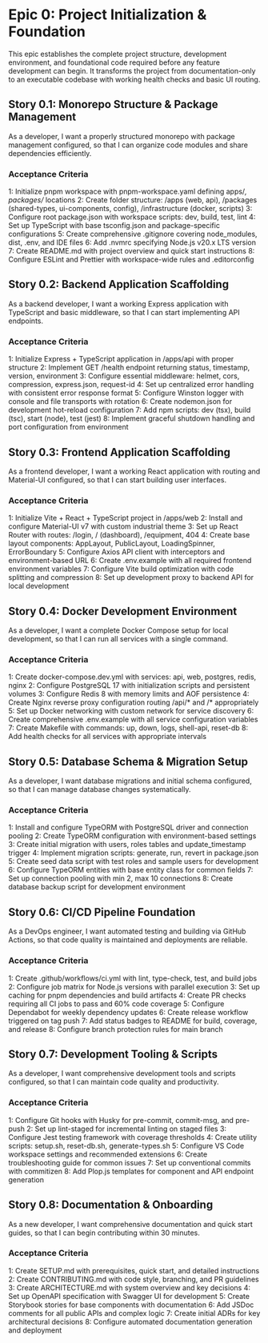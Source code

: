 # Epic 0: Project Initialization & Foundation

This epic establishes the complete project structure, development environment, and foundational code required
before any feature development can begin. It transforms the project from documentation-only to an executable
codebase with working health checks and basic UI routing.

## Story 0.1: Monorepo Structure & Package Management

As a developer,
I want a properly structured monorepo with package management configured,
so that I can organize code modules and share dependencies efficiently.

### Acceptance Criteria

1: Initialize pnpm workspace with pnpm-workspace.yaml defining apps/*, packages/* locations
2: Create folder structure: /apps (web, api), /packages (shared-types, ui-components, config), /infrastructure (docker, scripts)
3: Configure root package.json with workspace scripts: dev, build, test, lint
4: Set up TypeScript with base tsconfig.json and package-specific configurations
5: Create comprehensive .gitignore covering node_modules, dist, .env, and IDE files
6: Add .nvmrc specifying Node.js v20.x LTS version
7: Create README.md with project overview and quick start instructions
8: Configure ESLint and Prettier with workspace-wide rules and .editorconfig

## Story 0.2: Backend Application Scaffolding

As a backend developer,
I want a working Express application with TypeScript and basic middleware,
so that I can start implementing API endpoints.

### Acceptance Criteria

1: Initialize Express + TypeScript application in /apps/api with proper structure
2: Implement GET /health endpoint returning status, timestamp, version, environment
3: Configure essential middleware: helmet, cors, compression, express.json, request-id
4: Set up centralized error handling with consistent error response format
5: Configure Winston logger with console and file transports with rotation
6: Create nodemon.json for development hot-reload configuration
7: Add npm scripts: dev (tsx), build (tsc), start (node), test (jest)
8: Implement graceful shutdown handling and port configuration from environment

## Story 0.3: Frontend Application Scaffolding

As a frontend developer,
I want a working React application with routing and Material-UI configured,
so that I can start building user interfaces.

### Acceptance Criteria

1: Initialize Vite + React + TypeScript project in /apps/web
2: Install and configure Material-UI v7 with custom industrial theme
3: Set up React Router with routes: /login, / (dashboard), /equipment, 404
4: Create base layout components: AppLayout, PublicLayout, LoadingSpinner, ErrorBoundary
5: Configure Axios API client with interceptors and environment-based URL
6: Create .env.example with all required frontend environment variables
7: Configure Vite build optimization with code splitting and compression
8: Set up development proxy to backend API for local development

## Story 0.4: Docker Development Environment

As a developer,
I want a complete Docker Compose setup for local development,
so that I can run all services with a single command.

### Acceptance Criteria

1: Create docker-compose.dev.yml with services: api, web, postgres, redis, nginx
2: Configure PostgreSQL 17 with initialization scripts and persistent volumes
3: Configure Redis 8 with memory limits and AOF persistence
4: Create Nginx reverse proxy configuration routing /api/\* and /\* appropriately
5: Set up Docker networking with custom network for service discovery
6: Create comprehensive .env.example with all service configuration variables
7: Create Makefile with commands: up, down, logs, shell-api, reset-db
8: Add health checks for all services with appropriate intervals

## Story 0.5: Database Schema & Migration Setup

As a developer,
I want database migrations and initial schema configured,
so that I can manage database changes systematically.

### Acceptance Criteria

1: Install and configure TypeORM with PostgreSQL driver and connection pooling
2: Create TypeORM configuration with environment-based settings
3: Create initial migration with users, roles tables and update_timestamp trigger
4: Implement migration scripts: generate, run, revert in package.json
5: Create seed data script with test roles and sample users for development
6: Configure TypeORM entities with base entity class for common fields
7: Set up connection pooling with min 2, max 10 connections
8: Create database backup script for development environment

## Story 0.6: CI/CD Pipeline Foundation

As a DevOps engineer,
I want automated testing and building via GitHub Actions,
so that code quality is maintained and deployments are reliable.

### Acceptance Criteria

1: Create .github/workflows/ci.yml with lint, type-check, test, and build jobs
2: Configure job matrix for Node.js versions with parallel execution
3: Set up caching for pnpm dependencies and build artifacts
4: Create PR checks requiring all CI jobs to pass and 60% code coverage
5: Configure Dependabot for weekly dependency updates
6: Create release workflow triggered on tag push
7: Add status badges to README for build, coverage, and release
8: Configure branch protection rules for main branch

## Story 0.7: Development Tooling & Scripts

As a developer,
I want comprehensive development tools and scripts configured,
so that I can maintain code quality and productivity.

### Acceptance Criteria

1: Configure Git hooks with Husky for pre-commit, commit-msg, and pre-push
2: Set up lint-staged for incremental linting on staged files
3: Configure Jest testing framework with coverage thresholds
4: Create utility scripts: setup.sh, reset-db.sh, generate-types.sh
5: Configure VS Code workspace settings and recommended extensions
6: Create troubleshooting guide for common issues
7: Set up conventional commits with commitizen
8: Add Plop.js templates for component and API endpoint generation

## Story 0.8: Documentation & Onboarding

As a new developer,
I want comprehensive documentation and quick start guides,
so that I can begin contributing within 30 minutes.

### Acceptance Criteria

1: Create SETUP.md with prerequisites, quick start, and detailed instructions
2: Create CONTRIBUTING.md with code style, branching, and PR guidelines
3: Create ARCHITECTURE.md with system overview and key decisions
4: Set up OpenAPI specification with Swagger UI for development
5: Create Storybook stories for base components with documentation
6: Add JSDoc comments for all public APIs and complex logic
7: Create initial ADRs for key architectural decisions
8: Configure automated documentation generation and deployment
